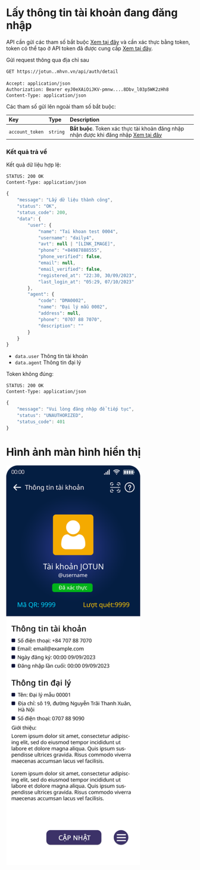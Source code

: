 # Lấy thông tin tài khoản đang đăng nhập

API cần gửi các tham số bắt buộc [Xem tại đây](README.md) và cần xác thực bằng token, token có thể tạo ở API token đã được cung cấp [Xem tại đây](token-access.md).

 Gửi request thông qua địa chỉ sau
 ```http
GET https://jotun..mhvn.vn/api/auth/detail

Accept: application/json
Authorization: Bearer eyJ0eXAiOiJKV-pmnw....8Dbv_l03p5WK2zHh8
Content-Type: application/json
```

Các tham số gửi lên ngoài tham số bắt buộc:

| Key | Type | Description |
| :--- | :--- | :--- |
| `account_token` | `string` | **Bắt buộc**. Token xác thực tài khoản đăng nhập nhận được khi đăng nhập [Xem tại đây](login.md) |

### Kết quả trả về
Kết quả dữ liệu hợp lệ:
```http
STATUS: 200 OK
Content-Type: application/json
```
```javascript
{
    "message": "Lấy dữ liệu thành công",
    "status": "OK",
    "status_code": 200,
    "data": {
        "user": {
            "name": "Tai khoan test 0004",
            "username": "daily4",
            "avt": null | "[LINK_IMAGE]",
            "phone": "+84987888555",
            "phone_verified": false,
            "email": null,
            "email_verified": false,
            "registered_at": "22:30, 30/09/2023",
            "last_login_at": "05:29, 07/10/2023"
        },
        "agent": {
            "code": "DMA0002",
            "name": "Đại lý mẫu 0002",
            "address": null,
            "phone": "0707 88 7070",
            "description": ""
        }
    }
}
```

- `data.user` Thông tin tài khoản
- `data.agent` Thông tin đại lý

Token không đúng:
 ```http
STATUS: 200 OK
Content-Type: application/json
```
```javascript
{
    "message": "Vui lòng đăng nhập để tiếp tục",
    "status": "UNAUTHORIZED",
    "status_code": 401
}
```

# Hình ảnh màn hình hiển thị
<img src="images/jotun_user_1242x2688.png" width="360">
